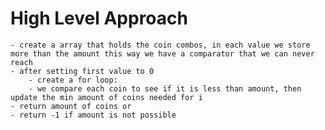 # High Level Approach
    - create a array that holds the coin combos, in each value we store more than the amount this way we have a comparator that we can never reach
    - after setting first value to 0
        - create a for loop:
        - we compare each coin to see if it is less than amount, then update the min amount of coins needed for i
    - return amount of coins or
    - return -1 if amount is not possible


